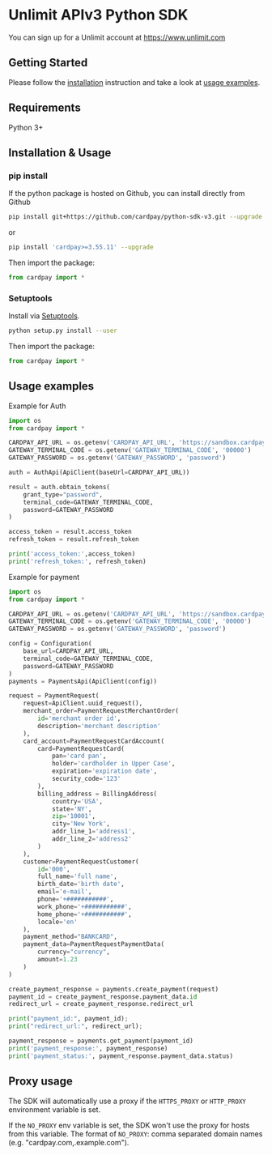 # Unlimit APIv3 Python SDK

You can sign up for a Unlimit account at https://www.unlimit.com

## Getting Started

Please follow the [installation](#installation) instruction and take a look at [usage examples](tests).


## Requirements

Python 3+

## Installation & Usage
### pip install

If the python package is hosted on Github, you can install directly from Github

```sh
pip install git+https://github.com/cardpay/python-sdk-v3.git --upgrade
```
or

```sh
pip install 'cardpay>=3.55.11' --upgrade
```

Then import the package:
```python
from cardpay import *
```

### Setuptools

Install via [Setuptools](http://pypi.python.org/pypi/setuptools).

```sh
python setup.py install --user
```

Then import the package:
```python
from cardpay import *
```

## Usage examples

Example for Auth
```python
import os
from cardpay import *

CARDPAY_API_URL = os.getenv('CARDPAY_API_URL', 'https://sandbox.cardpay.com')
GATEWAY_TERMINAL_CODE = os.getenv('GATEWAY_TERMINAL_CODE', '00000')
GATEWAY_PASSWORD = os.getenv('GATEWAY_PASSWORD', 'password')

auth = AuthApi(ApiClient(baseUrl=CARDPAY_API_URL))

result = auth.obtain_tokens(
    grant_type="password",
    terminal_code=GATEWAY_TERMINAL_CODE,
    password=GATEWAY_PASSWORD
)

access_token = result.access_token
refresh_token = result.refresh_token

print('access_token:',access_token)
print('refresh_token:', refresh_token)
```

Example for payment
```python
import os
from cardpay import *

CARDPAY_API_URL = os.getenv('CARDPAY_API_URL', 'https://sandbox.cardpay.com')
GATEWAY_TERMINAL_CODE = os.getenv('GATEWAY_TERMINAL_CODE', '00000')
GATEWAY_PASSWORD = os.getenv('GATEWAY_PASSWORD', 'password')

config = Configuration(
    base_url=CARDPAY_API_URL,
    terminal_code=GATEWAY_TERMINAL_CODE,
    password=GATEWAY_PASSWORD
)
payments = PaymentsApi(ApiClient(config))

request = PaymentRequest(
    request=ApiClient.uuid_request(),
    merchant_order=PaymentRequestMerchantOrder(
        id='merchant order id',
        description='merchant description'
    ),
    card_account=PaymentRequestCardAccount(
        card=PaymentRequestCard(
            pan='card pan',
            holder='cardholder in Upper Case',
            expiration='expiration date',
            security_code='123'
        ),
        billing_address = BillingAddress(
            country='USA',
            state='NY',
            zip='10001',
            city='New York',
            addr_line_1='address1',
            addr_line_2='address2'
        )
    ),
    customer=PaymentRequestCustomer(
        id='000',
        full_name='full name',
        birth_date='birth date',
        email='e-mail',
        phone='+###########',
        work_phone='+###########',
        home_phone='+###########',
        locale='en'
    ),
    payment_method="BANKCARD",
    payment_data=PaymentRequestPaymentData(
        currency="currency",
        amount=1.23
    )
)

create_payment_response = payments.create_payment(request)
payment_id = create_payment_response.payment_data.id
redirect_url = create_payment_response.redirect_url

print("payment_id:", payment_id);
print("redirect_url:", redirect_url);

payment_response = payments.get_payment(payment_id)
print('payment_response:', payment_response)
print('payment_status:', payment_response.payment_data.status)
```


## Proxy usage

The SDK will automatically use a proxy if the `HTTPS_PROXY` or `HTTP_PROXY` environment variable is set.

If the `NO_PROXY` env variable is set, the SDK won't use the proxy for hosts from this variable. The format of
`NO_PROXY`: comma separated domain names (e.g. "cardpay.com,.example.com").
